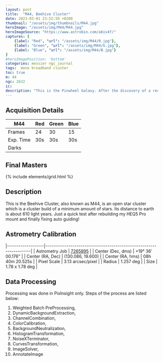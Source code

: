 ```yaml
---
layout: post
title:  "M44, Beehive Cluster"
date: 2023-03-01 23:52:59 +0200
thumbnail: "/assets/img/thumbnails/M44.jpg"
heroImage: "/assets/img/M44/M44.jpg"
heroImageSource: "https://www.astrobin.com/a6iv4f/"
captures: [
    {label: "Red", "url": "/assets/img/M44/R.jpg"},
    {label: "Green", "url": "/assets/img/M44/G.jpg"},
    {label: "Blue", "url": "/assets/img/M44/B.jpg"}
]
#heroImagePosition: 'bottom'
categories: messier ngc journal
tags:  mono broadband cluster
toc: true
m: 44
ngc: 2632
ic:
description: "This is the Pinwheel Galaxy. After the discovery of a recent supernova I decided to give this target a try."
---
```


## Acquisition Details

| M44       | Red | Green | Blue |
|-----------|-----|-------|------|
| Frames    | 24  | 30    | 15   |
| Exp. Time | 30s | 30s   | 30s  |
| Darks     |     |       |      |

## Final Masters

{% include elements/grid.html %}

[//]: # (## Annotated Masters)

[//]: # (![]&#40;/assets/img/M101/SN2023ixf.jpg&#41;)

[//]: # (*SN 2023ixf, annotated*)


## Description
This is the Beehive Cluster, also known as M44, is an open star cluster which is a cluster build of a minimum amount of stars. 
Its distance to earth is about 610 light years. Just a quick test after rebuilding my HEQ5 Pro mount and finally fixing auto guiding!

## Astrometry Calibration

|-------------------|----------------------------------------------------------------------|
| Astrometry Job    | [7265895](http://nova.astrometry.net/status/7265895) |
| Center (Dec, dms) | +19° 36' 00.176"                                                    |
| Center (RA, Dec)  | (130.086, 19.600)                                                    |
| Center (RA, hms)  | 08h 40m 20.525s                                                    |
| Pixel Scale       | 3.13 arcsec/pixel                                                    |
| Radius            | 1.257 deg                                                           |
| Size              | 	1.78 x 1.78 deg                                                      |

## Data Processing

Processing was done in PixInsight only. Steps of the process are listed below:

1. Weighted Batch PreProcessing,
2. DynamicBackgroundExtraction,
3. ChannelCombination,
4. ColorCalibration,
5. BackgroundNeutralization,
6. HistogramTransformation,
7. NoiseXTerminator,
8. CurvesTransformation,
9. ImageSolver,
10. AnnotateImage